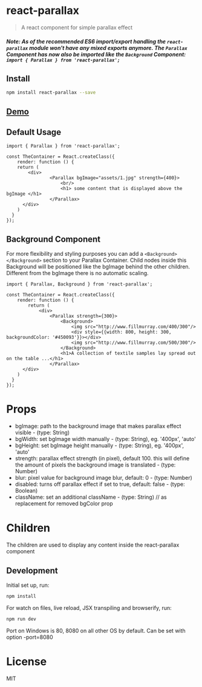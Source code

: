 # react-parallax

> A react component for simple parallax effect

##### Note: As of the recommended ES6 import/export handling the `react-parallax` module won't have any mixed exports anymore. The `Parallax` Component has now also be imported like the `Background` Component: ```import { Parallax } from 'react-parallax';```

## Install

```sh
npm install react-parallax --save
```

## [Demo](http://rrutsche.github.io/#parallax)

## Default Usage

```
import { Parallax } from 'react-parallax';

const TheContainer = React.createClass({
	render: function () {
  	return (
    	<div>
				<Parallax bgImage="assets/1.jpg" strength={400}>
					<br/>
					<h1> some content that is displayed above the bgImage </h1>
				</Parallax>
      </div>
    )
  }
});
```
## Background Component

For more flexibility and styling purposes you can add a ```<Background></Background>``` section to your Parallax Container. Child nodes inside this Background will be positioned like the bgImage behind the other children. Different from the bgImage there is no automatic scaling.
```
import { Parallax, Background } from 'react-parallax';

const TheContainer = React.createClass({
	render: function () {
    	return (
			<div>
				<Parallax strength={300}>
					<Background>
						<img src="http://www.fillmurray.com/400/300"/>
						<div style={{width: 800, height: 300, backgroundColor: '#450093'}}></div>
						<img src="http://www.fillmurray.com/500/300"/>
					</Background>
					<h1>A collection of textile samples lay spread out on the table ...</h1>
				</Parallax>
      </div>
    )
  }
});
```

# Props

* bgImage: path to the background image that makes parallax effect visible - (type: String)
* bgWidth: set bgImage width manually - (type: String), eg. '400px', 'auto'
* bgHeight: set bgImage height manually - (type: String), eg. '400px', 'auto'
* strength: parallax effect strength (in pixel), default 100. this will define the amount of pixels the background image is translated - (type: Number)
* blur: pixel value for background image blur, default: 0 - (type: Number)
* disabled: turns off parallax effect if set to true, default: false - (type: Boolean)
* className: set an additional className - (type: String) // as replacement for removed bgColor prop



# Children

The children are used to display any content inside the react-parallax component

## Development

Initial set up, run:
    
```sh
npm install
```

For watch on files, live reload, JSX transpiling and browserify, run:

```sh
npm run dev
```
Port on Windows is 80, 8080 on all other OS by default. Can be set with option -port=8080

# License

MIT

